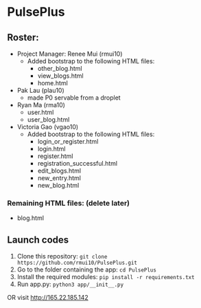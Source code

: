 # PulsePlus

## Roster:
* Project Manager: Renee Mui (rmui10)
  - Added bootstrap to the following HTML files: 
    - other_blog.html
    - view_blogs.html
    - home.html
* Pak Lau (plau10)
  - made P0 servable from a droplet
* Ryan Ma (rma10)
  - user.html 
  - user_blog.html
* Victoria Gao (vgao10)
  - Added bootstrap to the following HTML files: 
    - login_or_register.html
    - login.html
    - register.html
    - registration_successful.html
    - edit_blogs.html
    - new_entry.html
    - new_blog.html

### Remaining HTML files: (delete later)
* blog.html

## Launch codes
1. Clone this repository: 
`git clone https://github.com/rmui10/PulsePlus.git`
2. Go to the folder containing the app:
`cd PulsePlus`
3. Install the required modules:
`pip install -r requirements.txt`
4. Run app.py:
`python3 app/__init__.py`

OR visit http://165.22.185.142 
